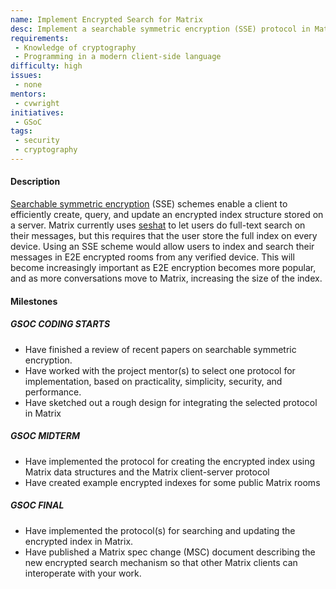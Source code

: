 ```yaml
---
name: Implement Encrypted Search for Matrix
desc: Implement a searchable symmetric encryption (SSE) protocol in Matrix
requirements:
 - Knowledge of cryptography
 - Programming in a modern client-side language
difficulty: high
issues:
 - none
mentors:
 - cvwright
initiatives:
 - GSoC
tags:
 - security
 - cryptography
---
```


#### Description

[Searchable symmetric encryption](http://esl.cs.brown.edu/blog/how-to-search-on-encrypted-data-searchable-symmetric-encryption-part-5/) (SSE) schemes enable a client to efficiently
create, query, and update an encrypted index structure stored on a server.
Matrix currently uses [seshat](https://github.com/matrix-org/seshat) to let users
do full-text search on their messages, but this requires that the user store the
full index on every device.
Using an SSE scheme would allow users to index and search their messages
in E2E encrypted rooms from any verified device.
This will become increasingly important as E2E encryption becomes more popular,
and as more conversations move to Matrix, increasing the size of the index.


#### Milestones

##### GSOC CODING STARTS

* Have finished a review of recent papers on searchable symmetric encryption.
* Have worked with the project mentor(s) to select one protocol for implementation, based on practicality, simplicity, security, and performance.
* Have sketched out a rough design for integrating the selected protocol in Matrix

##### GSOC MIDTERM

* Have implemented the protocol for creating the encrypted index using Matrix data structures and the Matrix client-server protocol
* Have created example encrypted indexes for some public Matrix rooms

##### GSOC FINAL

* Have implemented the protocol(s) for searching and updating the encrypted index in Matrix.
* Have published a Matrix spec change (MSC) document describing the new encrypted search mechanism so that other Matrix clients can interoperate with your work.

